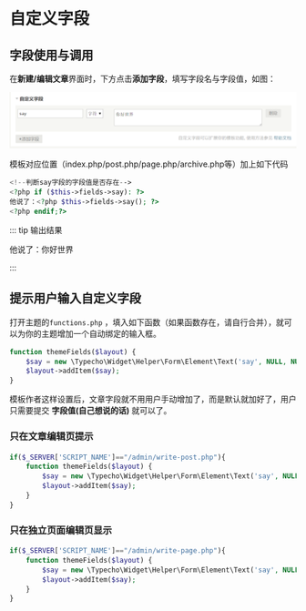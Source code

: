 # 自定义字段

## 字段使用与调用

在**新建/编辑文章**界面时，下方点击**添加字段**，填写字段名与字段值，如图：

![添加字段](images/add_field.png)

模板对应位置（index.php/post.php/page.php/archive.php等）加上如下代码

```php
<!--判断say字段的字段值是否存在-->
<?php if ($this->fields->say): ?> 
他说了：<?php $this->fields->say(); ?> 
<?php endif;?>
```

::: tip 输出结果

他说了：你好世界

:::

## 提示用户输入自定义字段

打开主题的`functions.php` ，填入如下函数（如果函数存在，请自行合并），就可以为你的主题增加一个自动绑定的输入框。

```php
function themeFields($layout) {
    $say = new \Typecho\Widget\Helper\Form\Element\Text('say', NULL, NULL, _t('留言'), _t('输入想说的话)'));
    $layout->addItem($say);
}
```

模板作者这样设置后，文章字段就不用用户手动增加了，而是默认就加好了，用户只需要提交 **字段值(自己想说的话)** 就可以了。

### 只在文章编辑页提示

```php
if($_SERVER['SCRIPT_NAME']=="/admin/write-post.php"){
    function themeFields($layout) {
        $say = new \Typecho\Widget\Helper\Form\Element\Text('say', NULL, NULL, _t('留言'), _t('输入想说的话)'));
        $layout->addItem($say);
    }
}
```

### 只在独立页面编辑页显示

```php
if($_SERVER['SCRIPT_NAME']=="/admin/write-page.php"){
    function themeFields($layout) {
        $say = new \Typecho\Widget\Helper\Form\Element\Text('say', NULL, NULL, _t('留言'), _t('输入想说的话)'));
        $layout->addItem($say);
    }
}
```

